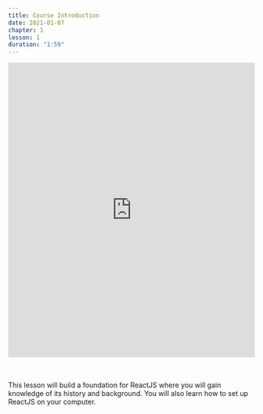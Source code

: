 ```yaml
---
title: Course Introduction
date: 2021-01-07
chapter: 1
lesson: 1
duration: "1:59"
---
```


<iframe width="100%" height="600" src="https://www.youtube.com/embed/1tj811XDsNk" title="YouTube video player" frameborder="0" allow="accelerometer; autoplay; clipboard-write; encrypted-media; gyroscope; picture-in-picture" allowfullscreen></iframe>

<br /><br />This lesson will build a foundation for ReactJS where you will gain knowledge of its history
and background. You will also learn how to set up ReactJS on your computer.